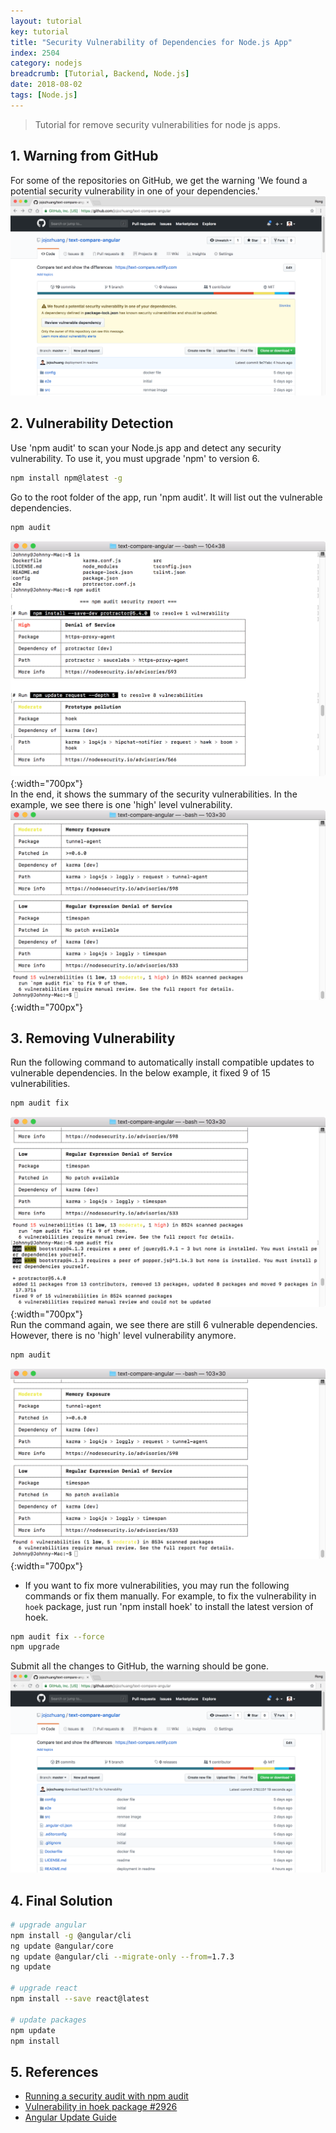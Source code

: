 ```yaml
---
layout: tutorial
key: tutorial
title: "Security Vulnerability of Dependencies for Node.js App"
index: 2504
category: nodejs
breadcrumb: [Tutorial, Backend, Node.js]
date: 2018-08-02
tags: [Node.js]
---
```


> Tutorial for remove security vulnerabilities for node js apps.

## 1. Warning from GitHub
For some of the repositories on GitHub, we get the warning 'We found a potential security vulnerability in one of your dependencies.'
![image](/public/images/frontend/2504/warn.png)

## 2. Vulnerability Detection
Use 'npm audit' to scan your Node.js app and detect any security vulnerability. To use it, you must upgrade 'npm' to version 6.
```sh
npm install npm@latest -g
```
Go to the root folder of the app, run 'npm audit'. It will list out the vulnerable dependencies.
```sh
npm audit
```
![image](/public/images/frontend/2504/audit1.png){:width="700px"}  
In the end, it shows the summary of the security vulnerabilities. In the example, we see there is one 'high' level vulnerability.
![image](/public/images/frontend/2504/audit2.png){:width="700px"}  

## 3. Removing Vulnerability
Run the following command to automatically install compatible updates to vulnerable dependencies. In the below example, it fixed 9 of 15 vulnerabilities.
```sh
npm audit fix
```
![image](/public/images/frontend/2504/fixed.png){:width="700px"}  
Run the command again, we see there are still 6 vulnerable dependencies. However, there is no 'high' level vulnerability anymore.
```sh
npm audit
```
![image](/public/images/frontend/2504/audit_fixed.png){:width="700px"}  
* If you want to fix more vulnerabilities, you may run the following commands or fix them manually. For example, to fix the vulnerability in `hoek` package, just run 'npm install hoek' to install the latest version of hoek.
```sh
npm audit fix --force
npm upgrade
```
Submit all the changes to GitHub, the warning should be gone.
![image](/public/images/frontend/2504/nowarn.png)

## 4. Final Solution
```sh
# upgrade angular
npm install -g @angular/cli
ng update @angular/core
ng update @angular/cli --migrate-only --from=1.7.3
ng update

# upgrade react
npm install --save react@latest

# update packages
npm update
npm install

```
## 5. References
* [Running a security audit with npm audit](https://docs.npmjs.com/getting-started/running-a-security-audit)
* [Vulnerability in hoek package #2926](https://github.com/request/request/issues/2926)
* [Angular Update Guide](https://update.angular.io/)
